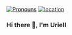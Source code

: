 [![Pronouns](https://img.shields.io/badge/pronouns-she/her-ff69b4)](https://en.wikipedia.org/wiki/She_(pronoun)) [![location](https://img.shields.io/badge/location-%F0%9F%87%AE%F0%9F%87%B9%20Italy-green)](https://duckduckgo.com/?q=milano+map&t=ffab&ia=web&iaxm=maps)

### Hi there 👋, I'm Uriell

<!--
**Uriell29/Uriell29** is a ✨ _special_ ✨ repository because its `README.md` (this file) appears on your GitHub profile.

Here are some ideas to get you started:

- 🔭 I’m currently working on ...
- 🌱 I’m currently learning ...
- 👯 I’m looking to collaborate on ...
- 🤔 I’m looking for help with ...
- 💬 Ask me about ...
- 📫 How to reach me: ...
- 😄 Pronouns: ...
- ⚡ Fun fact: ...
-->
